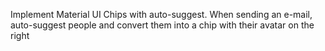 Implement Material UI Chips with auto-suggest. When sending an e-mail, auto-suggest people and convert them into a chip with their avatar on the right